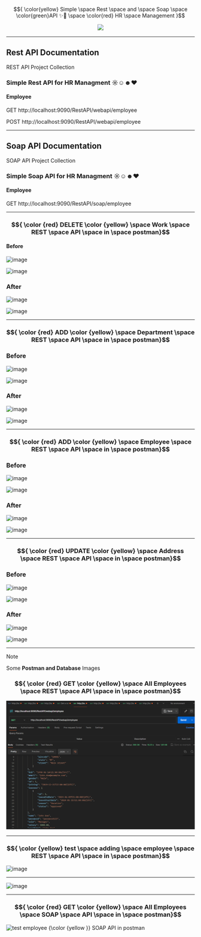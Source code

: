 


$${ \color{yellow} Simple \space Rest \space and \space Soap  \space \color{green}API ✨🚀 \space \color{red} HR \space Management }$$ 



<div id="header" align="center">
  <img src="https://media.giphy.com/media/M9gbBd9nbDrOTu1Mqx/giphy.gif" width="100"/>
</div>


***

## Rest API Documentation
REST API Project Collection

### Simple Rest API for HR Managment ☼☺☻♥

#### Employee

GET
http://localhost:9090/RestAPI/webapi/employee

POST
http://localhost:9090/RestAPI/webapi/employee


***

## Soap API Documentation
SOAP API Project Collection

### Simple Soap API for HR Managment ☼☺☻♥

 #### Employee
 
GET
http://localhost:9090/RestAPI/soap/employee

--- 
### $${ \color {red} DELETE  \color {yellow} \space Work \space REST \space API \space in \space postman}$$ 

#### Before
![image](https://github.com/tatashii/Rest-Soap-Api/assets/62612608/17240a62-30d8-4d96-b6dc-35e779829981)

![image](https://github.com/tatashii/Rest-Soap-Api/assets/62612608/a7a05a73-6f07-400a-81b0-fd42e816911a)

### After

![image](https://github.com/tatashii/Rest-Soap-Api/assets/62612608/e287cd0d-0349-4c34-907b-197e4994fb9a)


 ![image](https://github.com/tatashii/Rest-Soap-Api/assets/62612608/6ce33b20-9176-4b1d-aae9-b0ffea7838fa)

 ---
 ### $${ \color {red} ADD  \color {yellow} \space Department \space REST \space API \space in \space postman}$$

### Before

![image](https://github.com/tatashii/Rest-Soap-Api/assets/62612608/11a1e826-62e6-4956-b6ca-6a34ba897fe6)

![image](https://github.com/tatashii/Rest-Soap-Api/assets/62612608/4caf5dcf-0674-40a5-8bca-f17184c4947f)

### After

![image](https://github.com/tatashii/Rest-Soap-Api/assets/62612608/6e31f88f-b2b7-4505-beaf-1855b411c707)

![image](https://github.com/tatashii/Rest-Soap-Api/assets/62612608/5a83bb15-e9a0-4f65-9a79-7ccb33b173b9)

---
 ### $${ \color {red} ADD  \color {yellow} \space Employee \space REST \space API \space in \space postman}$$

 ### Before

![image](https://github.com/tatashii/Rest-Soap-Api/assets/62612608/c2fc0d3b-0005-4160-9b96-8720c4dc408d)

![image](https://github.com/tatashii/Rest-Soap-Api/assets/62612608/e08cf583-3fe7-4e70-9700-0dfa8a8b3a73)

 ### After

 ![image](https://github.com/tatashii/Rest-Soap-Api/assets/62612608/4c1d7aa4-bd8b-4d18-8378-13167359a85d)

 ![image](https://github.com/tatashii/Rest-Soap-Api/assets/62612608/7812a5b5-39c4-4c69-868c-00009f98caeb)

---

 ### $${ \color {red} UPDATE  \color {yellow} \space Address \space REST \space API \space in \space postman}$$
 
 ### Before

![image](https://github.com/tatashii/Rest-Soap-Api/assets/62612608/d744594a-0170-482d-843a-ac222a429e0a)

![image](https://github.com/tatashii/Rest-Soap-Api/assets/62612608/6777b008-ae24-4c83-8a79-231030ccad2f)

 ### After

 ![image](https://github.com/tatashii/Rest-Soap-Api/assets/62612608/af555486-beab-49f9-8f61-871dbd3e607b)

 ![image](https://github.com/tatashii/Rest-Soap-Api/assets/62612608/5bc35c80-6374-467e-ad8e-6facfef96d76)


***

> [!NOTE]
> Some **Postman and Database** Images
> 
### $${ \color {red} GET  \color {yellow} \space All Employees \space REST \space API \space in \space postman}$$ 

![test employee $${\color {yellow }}$$ REST API in postman](https://github.com/tatashii/Rest-Soap-Api/blob/master/src/main/resources/Images-Rest-Results/employee.png)

---
### $${ \color {yellow} test \space adding \space employee \space REST \space API \space in \space postman}$$ 
![image](https://github.com/tatashii/Rest-Soap-Api/assets/62612608/228fe578-29e8-4f79-996c-aa00efe6a449)

---
![image](https://github.com/tatashii/Rest-Soap-Api/assets/62612608/a4b6611f-df7f-42d1-9f75-cdff78d7bb38)

***

### $${ \color {red} GET  \color {yellow} \space All Employees \space SOAP \space API \space in \space postman}$$ 

![test employee $${\color {yellow }}$$ SOAP API in postman](https://github.com/tatashii/Rest-Soap-Api/assets/62612608/432c6558-618a-4c5d-b1e1-be668f4e2fb2)



